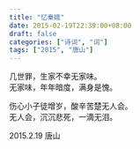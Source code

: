 ```yaml
---
title: "忆秦娥"
date: 2015-02-19T22:39:00+08:00
draft: false
categories: ["诗词", "词"]
tags: ["2015", "唐山"]
---
```


几世罪，生家不幸无家味。  
无家味，年年暗度，满身是愧。  

伤心小子徒增岁，酸辛苦楚无人会。  
无人会，沉沉悲死，一滴无泪。  

2015.2.19 唐山
